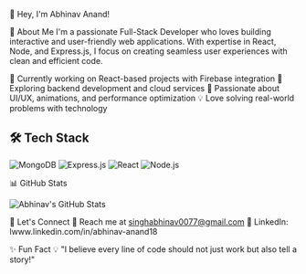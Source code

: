 👋 Hey, I'm Abhinav Anand!

🚀 About Me
I'm a passionate Full-Stack Developer who loves building interactive and user-friendly web applications. With expertise in React, Node, and Express.js, I focus on creating seamless user experiences with clean and efficient code.

🔭 Currently working on React-based projects with Firebase integration
🌱 Exploring backend development and cloud services
🎯 Passionate about UI/UX, animations, and performance optimization
💡 Love solving real-world problems with technology

## 🛠 Tech Stack
![MongoDB](https://img.shields.io/badge/MongoDB-4EA94B?style=for-the-badge&logo=mongodb&logoColor=white)
![Express.js](https://img.shields.io/badge/Express.js-000000?style=for-the-badge&logo=express&logoColor=white)
![React](https://img.shields.io/badge/React-20232A?style=for-the-badge&logo=react&logoColor=61DAFB)
![Node.js](https://img.shields.io/badge/Node.js-339933?style=for-the-badge&logo=nodedotjs&logoColor=white)

📊 GitHub Stats

![Abhinav's GitHub Stats](https://github-readme-stats.vercel.app/api?username=abhinavanand&show_icons=true&theme=radical)


💬 Let's Connect
📩 Reach me at singhabhinav0077@gmail.com
💼 LinkedIn: lwww.linkedin.com/in/abhinav-anand18


✨ Fun Fact
💡 "I believe every line of code should not just work but also tell a story!"

<!--
**abhi9anandx/abhi9anandx** is a ✨ _special_ ✨ repository because its `README.md` (this file) appears on your GitHub profile.

Here are some ideas to get you started:

- 🔭 I’m currently working on ...
- 🌱 I’m currently learning ...
- 👯 I’m looking to collaborate on ...
- 🤔 I’m looking for help with ...
- 💬 Ask me about ...
- 📫 How to reach me: ...
- 😄 Pronouns: ...
- ⚡ Fun fact: ...
-->
